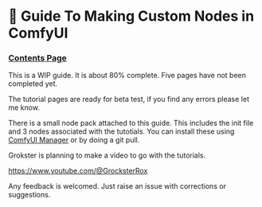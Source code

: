 # 🧩 Guide To Making Custom Nodes in ComfyUI 

### [Contents Page](https://github.com/Suzie1/ComfyUI_Guide_To_Making_Custom_Nodes/wiki)

This is a WIP guide. It is about 80% complete. Five pages have not been completed yet.

The tutorial pages are ready for beta test, if you find any errors please let me know.

There is a small node pack attached to this guide. This includes the init file and 3 nodes associated with the tutotials. You can install these using [ComfyUI Manager](https://github.com/ltdrdata/ComfyUI-Manager) or by doing a git pull.

Grokster is planning to make a video to go with the tutorials.

https://www.youtube.com/@GrocksterRox

Any feedback is welcomed. Just raise an issue with corrections or suggestions.




